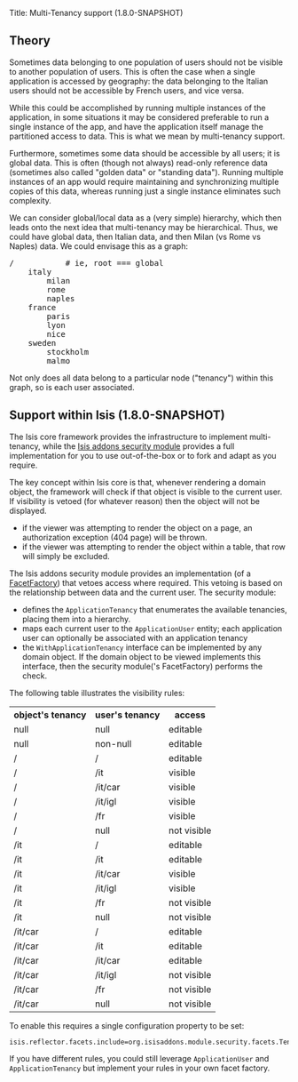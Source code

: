 Title: Multi-Tenancy support (1.8.0-SNAPSHOT)

## Theory

Sometimes data belonging to one population of users should not be visible to another population
of users.   This is often the case when a single application is accessed by geography: the data belonging to the
Italian users should not be accessible by French users, and vice versa.

While this could be accomplished by running multiple instances of the application, in some situations it
may be considered preferable to run a single instance of the app, and have the application itself manage the partitioned
access to data.  This is what we mean by multi-tenancy support.

Furthermore, sometimes some data should be accessible by all users; it is global data.  This is often (though not always)
read-only reference data (sometimes also called "golden data" or "standing data").  Running multiple instances of
an app would require maintaining and synchronizing multiple copies of this data, whereas running just a single instance 
eliminates such complexity.

We can consider global/local data as a (very simple) hierarchy, which then leads onto the next idea that multi-tenancy
may be hierarchical.  Thus, we could have global data, then Italian data, and then Milan (vs Rome vs Naples) data.  We
could envisage this as a graph:

<pre>
/           # ie, root === global
    italy
        milan
        rome
        naples
    france
        paris
        lyon
        nice
    sweden
        stockholm
        malmo
</pre>
        
Not only does all data belong to a particular node ("tenancy") within this graph, so is each user associated.

## Support within Isis (1.8.0-SNAPSHOT)

The Isis core framework provides the infrastructure to implement multi-tenancy, while the [Isis addons security module](https://github.com/isisaddons/isis-module-security) provides a full implementation for you to use out-of-the-box or to fork and adapt as you require.

The key concept within Isis core is that, whenever rendering a domain object, the framework will check if that object
is visible to the current user.  If visibility is vetoed (for whatever reason) then the object will not be displayed.

* if the viewer was attempting to render the object on a page, an authorization exception (404 page) will be thrown.
* if the viewer was attempting to render the object within a table, that row will simply be excluded.

The Isis addons security module provides an implementation (of a [FacetFactory](../config/metamodel-finetuning-the-programming-model.html)) that
vetoes access where required.  This vetoing is based on the relationship between data and the current user.  The security module:

* defines the `ApplicationTenancy` that enumerates the available tenancies, placing them into a hierarchy.
* maps each current user to the `ApplicationUser` entity; each application user can optionally be associated with an application tenancy
* the `WithApplicationTenancy` interface can be implemented by any domain object.  If the domain object to be viewed
  implements this interface, then the security module('s FacetFactory) performs the check.
  
The following table illustrates the visibility rules:

<table class="table table-striped table-bordered table-condensed">
    <tr>
        <th>object's tenancy</th><th>user's tenancy</th><th>access</th>
    </tr>
    <tr>
        <td>null</td><td>null</td><td>editable</td>
    </tr>
    <tr>
        <td>null</td><td>non-null</td><td>editable</td>
    </tr>
    <tr>
        <td>/</td><td>/</td><td>editable</td>
    </tr>
    <tr>
        <td>/</td><td>/it</td><td>visible</td>
    </tr>
    <tr>
        <td>/</td><td>/it/car</td><td>visible</td>
    </tr>
    <tr>
        <td>/</td><td>/it/igl</td><td>visible</td>
    </tr>
    <tr>
        <td>/</td><td>/fr</td><td>visible</td>
    </tr>
    <tr>
        <td>/</td><td>null</td><td>not visible</td>
    </tr>
    <tr>
        <td>/it</td><td>/</td><td>editable</td>
    </tr>
    <tr>
        <td>/it</td><td>/it</td><td>editable</td>
    </tr>
    <tr>
        <td>/it</td><td>/it/car</td><td>visible</td>
    </tr>
    <tr>
        <td>/it</td><td>/it/igl</td><td>visible</td>
    </tr>
    <tr>
        <td>/it</td><td>/fr</td><td>not visible</td>
    </tr>
    <tr>
        <td>/it</td><td>null</td><td>not visible</td>
    </tr>
    <tr>
        <td>/it/car</td><td>/</td><td>editable</td>
    </tr>
    <tr>
        <td>/it/car</td><td>/it</td><td>editable</td>
    </tr>
    <tr>
        <td>/it/car</td><td>/it/car</td><td>editable</td>
    </tr>
    <tr>
        <td>/it/car</td><td>/it/igl</td><td>not visible</td>
    </tr>
    <tr>
        <td>/it/car</td><td>/fr</td><td>not visible</td>
    </tr>
    <tr>
        <td>/it/car</td><td>null</td><td>not visible</td>
    </tr>
</table>

To enable this requires a single configuration property to be set:

    isis.reflector.facets.include=org.isisaddons.module.security.facets.TenantedAuthorizationFacetFactory

If you have different rules, you could still leverage `ApplicationUser` and `ApplicationTenancy` but implement your rules
in your own facet factory.

